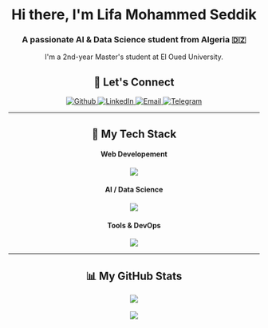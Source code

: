 <div align="center">
  
  <h1>Hi there, I'm Lifa Mohammed Seddik</h1>
  
  <h3>A passionate AI & Data Science student from Algeria 🇩🇿</h3>
  
  <p>
    I'm a 2nd-year Master's student at El Oued University.<br />
  </p>
</div>

<h2 align="center">🔗 Let's Connect</h2>
<p align="center">
  <a href="https://github.com/mohamed-lifa7">
    <img alt="Github" src="https://img.shields.io/badge/GitHub-181717?style=for-the-badge&logo=github&logoColor=white"/>
  </a>
  <a href="https://www.linkedin.com/in/mohammed-lifa-897703167">
    <img alt="LinkedIn" src="https://img.shields.io/badge/LinkedIn-0A66C2?style=for-the-badge&logo=linkedin&logoColor=white"/>
  </a>
  <a href="mailto:mohamedlifa7@gmail.com">
    <img alt="Email" src="https://img.shields.io/badge/Email-D14836?style=for-the-badge&logo=gmail&logoColor=white" />
  </a>
  <a href="https://t.me/abou_moujahid_07">
    <img alt="Telegram" src="https://img.shields.io/badge/Telegram-26A5E4?style=for-the-badge&logo=telegram&logoColor=white" />
  </a>
</p>

<hr/>

<h2 align="center">🚀 My Tech Stack</h2>
<div align="center">
  <h4>Web Developement</h4>
  <p>
    <a href="https://skillicons.dev">
      <img src="https://skillicons.dev/icons?i=react,nextjs,js,ts,tailwindcss,nodejs,postgresql,prisma&theme=dark" />
    </a>
  </p>
  <h4>AI / Data Science</h4>
  <p>
    <a href="https://skillicons.dev">
      <img src="https://skillicons.dev/icons?i=py,pytorch,tensorflow,scikitlearn&theme=dark" />
    </a>
  </p>
  <h4>Tools & DevOps</h4>
  <p>
    <a href="https://skillicons.dev">
      <img src="https://skillicons.dev/icons?i=docker,git,linux,vercel,postman&theme=dark" />
    </a>
  </p>
</div>

<hr/>

<h2 align="center">📊 My GitHub Stats</h2>

<div align="center">
  <a href="https://github.com/anuraghazra/github-readme-stats">
    <img align="center" src="https://github-readme-stats.vercel.app/api?username=mohamed-lifa7&show_icons=true&theme=transparent&count_private=true&include_all_commits=true" />
  </a>
  <br/><br/>
  <a href="https://github.com/anuraghazra/github-readme-stats">
    <img align="center" src="https://github-readme-stats.vercel.app/api/top-langs/?username=mohamed-lifa7&layout=compact&theme=transparent" />
  </a>
</div>
<br/>
